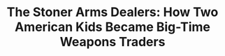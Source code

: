 ---
layout: recentreadings
title: "The Stoner Arms Dealers: How Two American Kids Became Big-Time Weapons Traders"
categories : [recentreadings]
readurl: http://www.rollingstone.com/politics/news/the-stoner-arms-dealers-20110316
pullquote: "The e-mail confirmed it: everything was finally back on schedule after weeks of maddening, inexplicable delay. A 747 cargo plane had just lifted off from an airport in Hungary and was banking over the Black Sea toward Kyrgyzstan, some 3,000 miles to the east. After stopping to refuel there, the flight would carry on to Kabul, the capital of Afghanistan. Aboard the plane were 80 pallets loaded with nearly 5 million rounds of ammunition for AK-47s, the Soviet-era assault rifle favored by the Afghan National Army.
Reading the e-mail back in Miami Beach, David Packouz breathed a sigh of relief. The shipment was part of a $300 million contract that Packouz and his partner, Efraim Diveroli, had won from the Pentagon to arm America's allies in Afghanistan. It was May 2007, and the war was going badly. After six years of fighting, Al Qaeda remained a menace, the Taliban were resurgent, and NATO casualties were rising sharply. For the Bush administration, the ammunition was part of a desperate, last-ditch push to turn the war around before the U.S. presidential election the following year. To Packouz and Diveroli, the shipment was part of a major arms deal that promised to make them seriously rich.
"
---